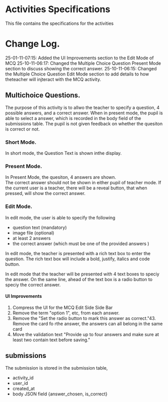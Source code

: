 # Activities Specifications
This file contains the specifications for the activities

# Change Log.
25-01-11-07:15: Added the UI Improvements section to the Edit Mode of MCQ
25-10-11-06:17: Changed the Multiple Choice Question Present Mode section to discuss showing the correct answer.
25-10-11-06:15: Changed the Multiple Choice Question Edit Mode section to add details to how theteacher will injteract with the MCQ activity.

## Multichoice Questions.

The purpose of this activity is to allwo the teacher to specify a question, 4 possible answers, and a correct answer.  When in present mode, the pupil is able to select a answer, which is recorded in the body field of the submissions table.  The pupil is not given feedback on whether the quesiton is correct or not.

### Short Mode.
In short mode, the Question Text is shown inthe display.

### Present Mode.
In Present Mode, the quesiton, 4 answers are shown.  
The correct answer should not be shown in either pupil of teacher mode.
If the current user is a teacher, there will be a reveal button, that when pressed, will show the correct answer.

### Edit Mode.
In edit mode, the user is able to specify the following
- question text (mandatory)
- image file (optional)
- at least 2 answers
- the correct answer (which must be one of the provided answers )

In edit mode, the teacher is presented with a rich text box to enter the question.  The rich text box will include a bold, justify, italics and code button.

In edit mode that the teacher will be presented with 4 text boxes to speciy the answer.  On the same line, ahead of the text box is a radio button to speciy the correct answer.

#### UI Improvements
1. Compress the UI for the MCQ Edit Side Side Bar
2. Remove the term "option 1", etc, from each answer.
3. Remove the "Set the radio button to mark this answer as correct."43. Remove the card fo rthe answer, the answers can all belong in the same card
5. Move the validation text "Provide up to four answers and make sure at least two contain text before saving."


## submissions
The submission is stored in the submission table, 
- activity_id
- user_id
- created_at
- body JSON field {answer_chosen, is_correct}

